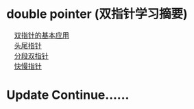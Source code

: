 # double pointer (双指针学习摘要)

<font size = 3>&nbsp;&nbsp;&nbsp;&nbsp;[双指针的基本应用](https://github.com/zexiangzhang/algorithmAndDataStructure/tree/master/algorithm/double_pointer/double_pointer_base/)<br/></font>
<font size = 3>&nbsp;&nbsp;&nbsp;&nbsp;[头尾指针](https://github.com/zexiangzhang/algorithmAndDataStructure/tree/master/algorithm/double_pointer/head_tail_pointer/)<br/></font>
<font size = 3>&nbsp;&nbsp;&nbsp;&nbsp;[分段双指针](https://github.com/zexiangzhang/algorithmAndDataStructure/tree/master/algorithm/double_pointer/segmented_double_pointer/)<br/></font>
<font size = 3>&nbsp;&nbsp;&nbsp;&nbsp;[快慢指针](https://github.com/zexiangzhang/algorithmAndDataStructure/tree/master/algorithm/double_pointer/speed_pointer/)<br/></font>

# Update Continue......
